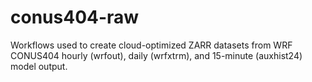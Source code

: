 # conus404-raw

Workflows used to create cloud-optimized ZARR datasets from WRF CONUS404 hourly (wrfout),
daily (wrfxtrm), and 15-minute (auxhist24) model output.




